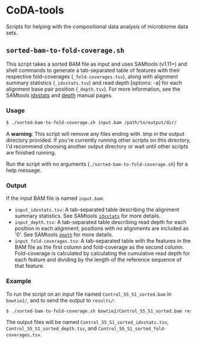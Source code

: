 # CoDA-tools

Scripts for helping with the compositional data analysis of microbiome data sets.

## `sorted-bam-to-fold-coverage.sh`

This script takes a sorted BAM file as input and uses SAMtools (v1.11+) and shell commands to generate a tab-separated table of features with their respective fold-coverages (`_fold-coverages.tsv`), along with alignment summary statistics (`_idxstats.tsv`) and read depth \[options: -a\] for each alignment base pair position (`_depth.tsv`). For more information, see the SAMtools [idxstats](https://www.htslib.org/doc/samtools-idxstats.html) and [depth](http://www.htslib.org/doc/samtools-depth.html) manual pages.

### Usage

```bash
$ ./sorted-bam-to-fold-coverage.sh input.bam /path/to/output/dir/
```

A **warning**: This script will remove any files ending with .tmp in the output directory provided. If you're currently running other scripts on this directory, I'd recommend choosing another output directory or wait until other scripts are finished running.

Run the script with no arguments (`./sorted-bam-to-fold-coverage.sh`) for a help message.

### Output

If the input BAM file is named `input.bam`:

* `input_idxstats.tsv`: A tab-separated table describing the alignment summary statistics. See SAMtools [`idxstats`](https://www.htslib.org/doc/samtools-idxstats.html) for more details.
* `input_depth.tsv`: A tab-separated table describing read depth for each position in each alignment; positions with no alignments are included as '0'. See SAMtools [`depth`](http://www.htslib.org/doc/samtools-depth.html) for more details.
* `input_fold-coverages.tsv`: A tab-separated table with the features in the BAM file as the first column and fold-coverage as the second column. Fold-coverage is calculated by calculating the cumulative read depth for each feature and dividing by the length of the reference sequence of that feature.

### Example

To run the script on an input file named `Control_55_S1_sorted.bam` in `bowtie2/`, and to send the output to `results/`:

```bash
$ ./sorted-bam-to-fold-coverage.sh bowtie2/Control_55_S1_sorted.bam results/
```

The output files will be named `Control_55_S1_sorted_idxstats.tsv`, `Control_55_S1_sorted_depth.tsv`, and `Control_55_S1_sorted_fold-coverages.tsv`.
